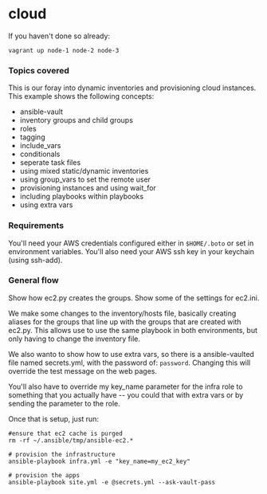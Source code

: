 # cloud

If you haven't done so already:

	vagrant up node-1 node-2 node-3

### Topics covered

This is our foray into dynamic inventories and provisioning cloud instances.  This example shows the following concepts:

* ansible-vault
* inventory groups and child groups
* roles
* tagging
* include_vars
* conditionals
* seperate task files
* using mixed static/dynamic inventories
* using group_vars to set the remote user
* provisioning instances and using wait_for
* including playbooks within playbooks
* using extra vars


### Requirements

You'll need your AWS credentials configured either in ```$HOME/.boto``` or set in environment variables.  You'll also need your AWS ssh key in your keychain (using ssh-add).  

### General flow

Show how ec2.py creates the groups.  Show some of the settings for ec2.ini.

We make some changes to the inventory/hosts file, basically creating aliases for the groups that line up with the groups that are created with ec2.py.  This allows use to use the same playbook in both environments, but only having to change the inventory file.  

We also wanto to show how to use extra vars, so there is a ansible-vaulted file named secrets.yml, with the password of: ```password```.  Changing this will override the test message on the web pages.

You'll also have to override my key_name parameter for the infra role to something that you actually have -- you could that with extra vars or by sending the parameter to the role.


Once that is setup, just run:

    #ensure that ec2 cache is purged
    rm -rf ~/.ansible/tmp/ansible-ec2.*
    
	# provision the infrastructure
	ansible-playbook infra.yml -e "key_name=my_ec2_key"
	
	# provision the apps
	ansible-playbook site.yml -e @secrets.yml --ask-vault-pass